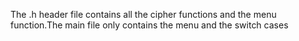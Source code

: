 The .h header file contains all the cipher functions and the menu function.The main file only contains the menu and the switch cases
